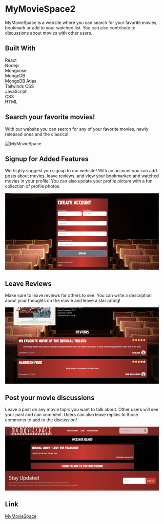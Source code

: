 # MyMovieSpace2
MyMovieSpace is a website where you can search for your favorite movies, bookmark or add to your watched list. You can also contribute to discussions about movies with other users.

## Built With

React\
Nodejs\
Mongoose\
MongoDB\
MongoDB Atlas\
Tailwinds CSS\
JavaScript\
CSS\
HTML

## Search your favorite movies!
With our website you can search for any of your favorite movies, newly released ones and the classics!

![MyMovieSpace](screenshots/search.png "Search Movies")

## Signup for Added Features
We highly suggest you signup to our website! With an account you can add posts about movies, leave reviews, and view your bookmarked and watched movies in your profile! You can also update your profile picture with a fun collection of profile photos.

![MyMovieSpace](screenshots/signup.png "Signup")


## Leave Reviews
Make sure to leave reviews for others to see. You can write a description about your thoughts on the movie and leave a star rating!

![MyMovieSpace](screenshots/reviews.png "Review Movies")

## Post your movie discussions
Leave a post on any movie topic you want to talk about. Other users will see your post and can comment. Users can also leave replies to those comments to add to the discussion!

![MyMovieSpace](screenshots/post.png "Post Movie Discussions")

## Link

[MyMovieSpace](https://my-movie-space-9d82abf6cb80.herokuapp.com/)